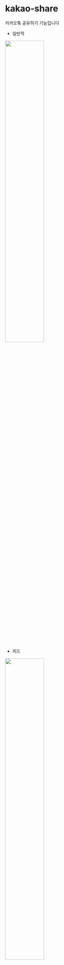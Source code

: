 # kakao-share
카카오톡 공유하기 기능입니다

* 일반적      
<img width="50%" src="https://user-images.githubusercontent.com/62782245/150639046-df4cbcb6-600e-49ff-a5b3-f822f727ac12.png">

* 피드  
<img width="50%" src="https://user-images.githubusercontent.com/62782245/150639122-9e1c78f8-c8f1-418f-a2c8-0df6034d4fd5.png">

* 커머스     
<img width="50%" src="https://user-images.githubusercontent.com/62782245/150639044-c981bfc0-a9e3-4c87-9d76-e72424416927.png">

* 리스트      
<img width="50%" src="https://user-images.githubusercontent.com/62782245/150639040-10d00b47-15fe-47fa-afa5-201b3465d7bf.png">

* 위치    
<img width="50%" src="https://user-images.githubusercontent.com/62782245/150639165-13479f5f-9b08-4b31-8c88-d398137adf59.png">
